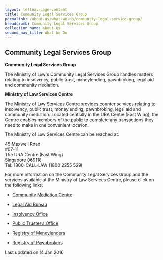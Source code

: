 ```yaml
---
layout: leftnav-page-content
title: Community Legal Services Group
permalink: /about-us/what-we-do/community-legal-service-group/
breadcrumb: Community Legal Services Group
collection_name: about-us
second_nav_title: What We Do
---
```


Community Legal Services Group
---

**Community Legal Services Group**

The Ministry of Law's Community Legal Services Group handles matters relating to insolvency, public trust, moneylending, pawnbroking, legal aid and community mediation.

**Ministry of Law Services Centre**

The Ministry of Law Services Centre provides counter services relating to insolvency, public trust, moneylending, pawnbroking, legal aid and community mediation. Located centrally in the URA Centre (East Wing), the Centre enables members of the public to complete any transactions they need to make in one convenient location.

The Ministry of Law Services Centre can be reached at:

45 Maxwell Road<br>
#07-11<br>
The URA Centre (East Wing)<br>
Singapore 069118<br>
Tel: 1800-CALL-LAW (1800 2255 529)<br>

For more information on the Community Legal Services Group and the services available at the Ministry of Law Services Centre, please click on the following links:

* [Community Mediation Centre](/about-us/what-we-do/community-mediation-centre/)

* [Legal Aid Bureau](/about-us/what-we-do/legal-aid-bureau/)

* [Insolvency Office](/about-us/what-we-do/insolvency-office/)

* [Public Trustee’s Office](/about-us/what-we-do/public-trustee-office/)

* [Registry of Moneylenders](/about-us/what-we-do/registry-of-moneylenders/)

* [Registry of Pawnbrokers](/about-us/what-we-do/registry-of-pawnbrokers/)

<p class="right-side-updated">Last updated on 14 Jan 2016</p>
